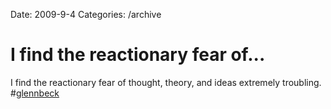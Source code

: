 Date: 2009-9-4
Categories: /archive

# I find the reactionary fear of...

I find the reactionary fear of thought, theory, and ideas extremely troubling. #<a href="http://search.twitter.com/search?q=%23glennbeck" class="aktt_hashtag">glennbeck</a>
